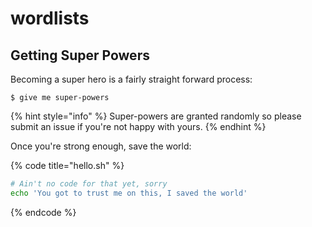 # wordlists

## Getting Super Powers

Becoming a super hero is a fairly straight forward process:

```
$ give me super-powers
```

{% hint style="info" %}
&#x20;Super-powers are granted randomly so please submit an issue if you're not happy with yours.
{% endhint %}

Once you're strong enough, save the world:

{% code title="hello.sh" %}
```bash
# Ain't no code for that yet, sorry
echo 'You got to trust me on this, I saved the world'
```
{% endcode %}

